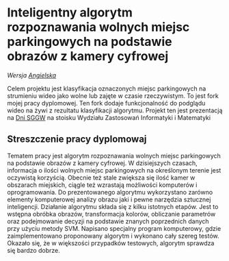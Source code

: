 # Inteligentny algorytm rozpoznawania wolnych miejsc parkingowych na podstawie obrazów z kamery cyfrowej

*Wersja [Angielska](Readme.md)*

Celem projektu jest klasyfikacja oznaczonych miejsc parkingowych na strumieniu wideo jako wolne lub zajęte w czasie rzeczywistym.
To jest fork mojej pracy dyplomowej. Ten fork dodaje funkcjonalność do podglądu wideo na żywi z rezultatu klasyfikacji algorytmu.
Projekt ten jest prezentacją na [Dni SGGW](http://www.sggw.pl/dni-sggw____) na stoisku Wydziału Zastosowań Informatyki i Matematyki

## Streszczenie pracy dyplomowaj 
Tematem pracy jest algorytm rozpoznawania wolnych miejsc parkingowych na podstawie
obrazów z kamery cyfrowej. W dzisiejszych czasach, informacja o ilości wolnych miejsc
parkingowych na określonym terenie jest oczywistą korzyścią. Obecnie też stale zwiększa
się ilość kamer w obszarach miejskich, ciągle też wzrastają możliwości komputerów i
oprogramowania. Do prezentowanego algorytmu wykorzystano zarówno elementy
komputerowej analizy obrazu jaki i pewne narzędzia sztucznej inteligencji. Działanie
algorytmu składa się z kilku istotnych etapów. Jest to wstępna obróbka obrazów,
transformacja kolorów, obliczanie parametrów oraz podejmowanie decyzji na podstawie
znanych poprzednich danych przy użyciu metody SVM. Napisano specjalny program
komputerowy, gdzie zaimplementowano proponowany algorytm i wykonano cały szereg
testów. Okazało się, że w większości przypadków testowych, algorytm sprawdza się bardzo
dobrze.